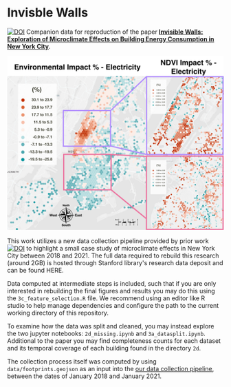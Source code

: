 # Invisble Walls
[![DOI](https://zenodo.org/badge/DOI/10.5281/zenodo.7508125.svg)](https://doi.org/10.5281/zenodo.7508125)
Companion data for reproduction of the paper [__Invisible Walls: Exploration of Microclimate Effects on Building Energy Consumption in New York City__](https://www.sciencedirect.com/science/article/pii/S2210670722006692). 

 ![plot](./images/electricity-impact.png)

This work utilizes a new data collection pipeline provided by prior work [![DOI](https://zenodo.org/badge/481685323.svg)](https://zenodo.org/badge/latestdoi/481685323) to highlight a small case study of microclimate effects in New York City between 2018 and 2021. The full data required to rebuild this research (around 2GB) is hosted through Stanford library's research data deposit and can be found HERE.

Data computed at intermediate steps is included, such that if you are only interested in rebuilding the final figures and results you may do this using the `3c_feature_selection.R` file. We recommend using an editor like R studio to help manage dependencies and configure the path to the current working directory of this repository.

To examine how the data was split and cleaned, you may instead explore the two jupyter notebooks: `2d_missing.ipynb` and `3a_datasplit.ipynb`. Additional to the paper you may find completeness counts for each dataset and its temporal coverage of each building found in the directory `2d`.

The collection process itself was computed by using `data/footprints.geojson` as an input into the [our data collection pipeline](https://github.com/trdougherty/thermal), between the dates of January 2018 and January 2021.

